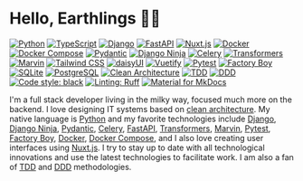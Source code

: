 # Hello, Earthlings 🧑‍🚀

[![Python](https://img.shields.io/badge/language-Python-yellow?logo=python&logoColor=yellow)](https://www.python.org/)
[![TypeScript](https://img.shields.io/badge/language-TypeScript-yellow?logo=typescript&logoColor=yellow)](https://www.typescriptlang.org/)
[![Django](https://img.shields.io/badge/framework-Django-green?logo=django&logoColor=green)](https://www.djangoproject.com/)
[![FastAPI](https://img.shields.io/badge/framework-FastAPI-green?logo=fastapi&logoColor=green)](https://fastapi.tiangolo.com/)
[![Nuxt.js](https://img.shields.io/badge/framework-Nuxt-green?logo=nuxt.js&logoColor=green)](https://nuxt.com/)
[![Docker](https://img.shields.io/badge/technology-Docker-blue?logo=docker&logoColor=blue)](https://www.docker.com/)
[![Docker Compose](https://img.shields.io/badge/technology-Docker%20Compose-blue?logo=docker&logoColor=blue)](https://docs.docker.com/compose/)
[![Pydantic](https://img.shields.io/badge/technology-Pydantic-blue?logo=pydantic&logoColor=blue)](https://docs.pydantic.dev)
[![Django Ninja](https://img.shields.io/badge/technology-Django%20Ninja-blue?logo=django&logoColor=blue)](https://django-ninja.dev/)
[![Celery](https://img.shields.io/badge/technology-Celery-blue?logo=celery&logoColor=blue)](https://docs.celeryproject.org/en/)
[![Transformers](https://img.shields.io/badge/technology-Transformers-blue?logo=huggingface&logoColor=blue)](https://huggingface.co/transformers/)
[![Marvin](https://img.shields.io/badge/technology-Marvin-blue)](https://www.askmarvin.ai/)
[![Tailwind CSS](https://img.shields.io/badge/styling-Tailwind%20CSS-blue?logo=tailwind-css&logoColor=blue)](https://tailwindcss.com/)
[![daisyUI](https://img.shields.io/badge/styling-daisyUI-blue?logo=daisyui&logoColor=blue)](https://daisyui.com/)
[![Vuetify](https://img.shields.io/badge/styling-Vuetify-blue?logo=vuetify&logoColor=blue)](https://vuetifyjs.com/)
[![Pytest](https://img.shields.io/badge/testing-Pytest-red?logo=pytest&logoColor=red)](https://docs.pytest.org/)
[![Factory Boy](https://img.shields.io/badge/testing-Factory%20Boy-red)](https://factoryboy.readthedocs.io)
[![SQLite](https://img.shields.io/badge/database-SQLite-lightgrey?logo=sqlite&logoColor=blue)](https://www.sqlite.org/)
[![PostgreSQL](https://img.shields.io/badge/database-PostgreSQL-lightgrey?logo=postgresql&logoColor=blue)](https://www.postgresql.org/)
[![Clean Architecture](https://img.shields.io/badge/architecture-Clean%20Architecture-orange)](https://blog.cleancoder.com/uncle-bob/2012/08/13/the-clean-architecture.html)
[![TDD](https://img.shields.io/badge/methodology-TDD-orange)](https://en.wikipedia.org/wiki/Test-driven_development)
[![DDD](https://img.shields.io/badge/methodology-DDD-orange)](https://en.wikipedia.org/wiki/Domain-driven_design)
[![Code style: black](https://img.shields.io/badge/code%20style-black-black)](https://github.com/psf/black)
[![Linting: Ruff](https://img.shields.io/badge/linting-Ruff-black?logo=ruff&logoColor=black)](https://github.com/astral-sh/ruff)
[![Material for MkDocs](https://img.shields.io/badge/docs-Material%20for%20MkDocs-yellow?logo=MaterialForMkDocs&logoColor=yellow)](https://squidfunk.github.io/mkdocs-material/)

I'm a full stack developer living in the milky way, focused much more on the backend. I love designing IT systems based on [clean architecture](https://blog.cleancoder.com/uncle-bob/2012/08/13/the-clean-architecture.html). My native language is [Python](https://www.python.org/) and my favorite technologies include [Django](https://www.djangoproject.com/), [Django Ninja](https://django-ninja.dev/), [Pydantic](https://docs.pydantic.dev), [Celery](https://docs.celeryproject.org/en/), [FastAPI](https://fastapi.tiangolo.com/), [Transformers](https://huggingface.co/transformers/), [Marvin](https://www.askmarvin.ai/), [Pytest](https://docs.pytest.org/), [Factory Boy](https://factoryboy.readthedocs.io), [Docker](https://www.docker.com/), [Docker Compose](https://docs.docker.com/compose/), and I also love creating user interfaces using [Nuxt.js](https://nuxt.com/). I try to stay up to date with all technological innovations and use the latest technologies to facilitate work. I am also a fan of [TDD](https://en.wikipedia.org/wiki/Test-driven_development) and [DDD](https://en.wikipedia.org/wiki/Domain-driven_design) methodologies.
